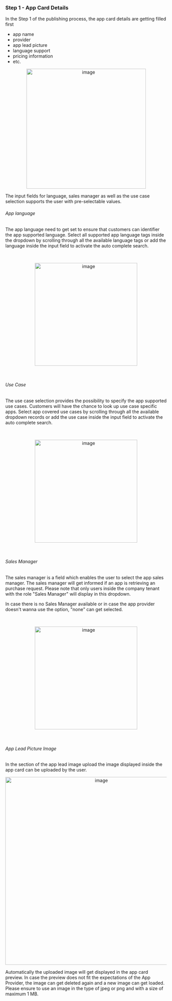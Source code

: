 ### Step 1 - App Card Details

In the Step 1 of the publishing process, the app card details are getting filled first

- app name
- provider
- app lead picture
- language support
- pricing information
- etc.
  <br>

<p align="center">
<img width="373" alt="image" src="https://user-images.githubusercontent.com/94133633/211015263-2fc2adf5-df18-4559-9f6f-c2e90e7f8495.png">
</p>
  
The input fields for language, sales manager as well as the use case selection supports the user with pre-selectable values.

###### App language

The app language need to get set to ensure that customers can identifier the app supported language. Select all supported app language tags inside the dropdown by scrolling through all the available language tags or add the language inside the input field to activate the auto complete search.

<br>

<p align="center">
<img width="320" alt="image" src="https://user-images.githubusercontent.com/94133633/215895679-b32f7b5a-139f-4ae1-993a-c7f89e446de1.png">
</p>

<br>

###### Use Case

The use case selection provides the possibility to specify the app supported use cases.
Customers will have the chance to look up use case specific apps. Select app covered use cases by scrolling through all the available dropdown records or add the use case inside the input field to activate the auto complete search.

<br>

<p align="center">
<img width="320" alt="image" src="https://user-images.githubusercontent.com/94133633/215896099-d2b30434-16cc-47cb-8755-e7cfcc3ef189.png">
</p>

<br>

###### Sales Manager

The sales manager is a field which enables the user to select the app sales manager. The sales manager will get informed if an app is retrieving an purchase request. Please note that only users inside the company tenant with the role "Sales Manager" will display in this dropdown.

In case there is no Sales Manager available or in case the app provider doesn't wanna use the option, "none" can get selected.

<br>

<p align="center">
<img width="320" alt="image" src="https://user-images.githubusercontent.com/94133633/215896485-b6b4b6f0-103c-40a5-a529-1c77f3f2843a.png">
</p>

<br>

###### App Lead Picture Image

In the section of the app lead image upload the image displayed inside the app card can be uploaded by the user.
<br>

<p align="center">
<img width="584" alt="image" src="https://github.com/catenax-ng/tx-portal-assets/assets/94133633/c4ae58b1-c3e3-4d69-9917-7f4dfb87e0d5">
</p>

Automatically the uploaded image will get displayed in the app card preview. In case the preview does not fit the expectations of the App Provider, the image can get deleted again and a new image can get loaded.
Please ensure to use an image in the type of jpeg or png and with a size of maximum 1 MB.

<br>
<br>
